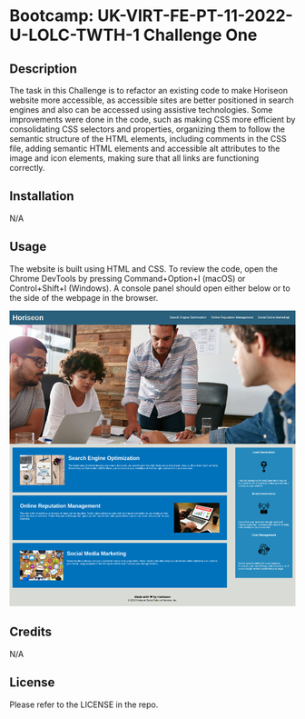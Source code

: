 # Bootcamp: UK-VIRT-FE-PT-11-2022-U-LOLC-TWTH-1 Challenge One

## Description

The task in this Challenge is to refactor an existing code to make Horiseon website more accessible, as accessible sites are better positioned in search engines and also can be accessed using assistive technologies.
Some improvements were done in the code, such as making CSS more efficient by consolidating CSS selectors and properties, organizing them to follow the semantic structure of the HTML elements, including comments in the CSS file, adding semantic HTML elements and accessible alt attributes to the image and icon elements, making sure that all links are functioning correctly.

## Installation

N/A

## Usage

The website is built using HTML and CSS. To review the code, open the Chrome DevTools by pressing Command+Option+I (macOS) or Control+Shift+I (Windows). A console panel should open either below or to the side of the webpage in the browser. 

![Horiseon digital marketing meeting](assets/images/screenshot.png)

## Credits

N/A

## License

Please refer to the LICENSE in the repo.
